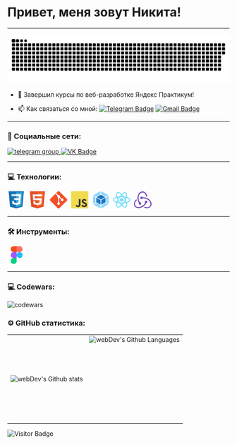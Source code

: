 
# Привет, меня зовут Никита!

---

<p align="center">
 <img width="600" src="assets/github-snake.svg" alt="snake"/>
</p>

- :seedling: Завершил курсы по веб-разработке Яндекс Практикум!

- :mailbox: Как связаться со мной: [![Telegram Badge](https://img.shields.io/badge/-NikitaAkmaikin-blue?style=flat&logo=Telegram&logoColor=white)](https://t.me/NikitaAkmaikin) [![Gmail Badge](https://img.shields.io/badge/-Gmail-red?style=flat&logo=Gmail&logoColor=white)](mailto:nikitaakmaikin@gmail.com)

---

### 🤝 Социальные сети:

  <div id="badges">
   <a href="https://t.me/NikitaAkmaikin" target="_blank">
 <img src="https://cdn-icons-png.flaticon.com/512/2111/2111646.png" width="40" height="40" alt="telegram group"/>
 </a>
    <a href="https://vk.com/id388738082" target="_blank">
      <img src="https://cdn-icons-png.flaticon.com/512/145/145813.png" width="40" height="40" alt="VK Badge"/>
    </a>
  </div>

---

### 💻 Технологии:

<div>
  <img src="https://github.com/devicons/devicon/blob/master/icons/css3/css3-original.svg" title="css" alt="css" width="40" height="40"/>&nbsp
  <img src="https://github.com/devicons/devicon/blob/master/icons/html5/html5-original.svg" title="html5" alt="html5" width="40" height="40"/>&nbsp
  <img src="https://github.com/devicons/devicon/blob/master/icons/git/git-original.svg" title="git" alt="git" width="40" height="40"/>&nbsp
  <img src="https://github.com/devicons/devicon/blob/master/icons/javascript/javascript-original.svg" title="javascript" alt="javascript" width="40" height="40"/>&nbsp
  <img src="https://github.com/devicons/devicon/blob/master/icons/webpack/webpack-original.svg" title="webpack" alt="webpack" width="40" height="40"/>&nbsp;
  <img src="https://github.com/devicons/devicon/blob/master/icons/react/react-original.svg" title="reactjs" alt="reactjs" width="40" height="40"/>&nbsp
  <!-- <img src="https://github.com/devicons/devicon/blob/master/icons/nodejs/nodejs-original.svg" title="nodejs" alt="nodejs" width="40" height="40"/>&nbsp -->
  <img src="https://github.com/devicons/devicon/blob/master/icons/redux/redux-original.svg" title="redux" alt="redux" width="40" height="40"/>&nbsp;
</div>

---

### 🛠 Инструменты:

<div>
  <img src="https://github.com/devicons/devicon/blob/master/icons/figma/figma-original.svg" title="figma" alt="figma" width="40" height="40"/>&nbsp;
</div>

---

<!-- ### 💻 Пройденные курсы:

| Курсы                                                           | Дата              |
| ----------------------------------------------------------------| :---------------: |
| netology.ru/Старт в программировании                            | 02/2023 - 03/2023 |
| stepik.org/Основы программирования на C. Задачи.                | 02/2023 - 03/2023 |
| netology.ru/Основы верстки сайта                                | 02/2023 - 03/2023 |
| netology.ru/Первые шаги в JavaScript: создаём сайт и приложение | 02/2023 - 03/2023 |
| stepik.org/Веб-разработка для начинающих: HTML и CSS            | 02/2023 - 03/2023 |
| stepik.org/JavaScript для начинающих                            | 04/2023 - 04/2023 |
| stepik.org/Web-технологии: начальный уровень                    | 05/2023 - 05/2023 |
| practicum.yandex/Факультет Веб разработки                       | 06/2023 - xx/2024 |

--- -->

### 💻 Codewars:

![codewars](https://www.codewars.com/users/FRILANSERxxx/badges/large)

### ⚙️ GitHub статистика:

<table>
  <tr>
    <td>
      <img align="left" src="http://github-readme-streak-stats.herokuapp.com?user=NikitaAkmaikin&theme=dark&background=000000" alt="webDev's Github stats" />
    </td>
    <td>
      <img height="195px" align="right" alt="webDev's Github Languages" src="https://github-readme-stats-sigma-five.vercel.app/api/top-langs/?username=NikitaAkmaikin&layout=compact&theme=vision-friendly-dark" />
    </td>
  </tr>
</table>

![Visitor Badge](https://visitor-badge.laobi.icu/badge?page_id=NikitaAkmaikin)
